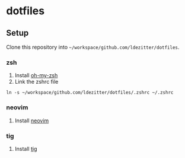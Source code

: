 # dotfiles

## Setup

Clone this repository into `~/workspace/github.com/ldezitter/dotfiles`.

### zsh

1. Install [oh-my-zsh](https://github.com/robbyrussell/oh-my-zsh)
2. Link the zshrc file

```
ln -s ~/workspace/github.com/ldezitter/dotfiles/.zshrc ~/.zshrc
```

### neovim

1. Install [neovim](https://github.com/neovim/neovim/wiki/Installing-Neovim)

### tig

1. Install [tig](https://jonas.github.io/tig/INSTALL.html)